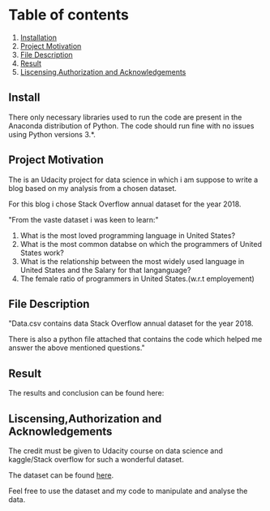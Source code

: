 # Table of contents
1. [Installation](#install)
2. [Project Motivation](#Proj )
3. [File Description](#Filedescrip)
4. [Result](#Res)
5. [Liscensing,Authorization and Acknowledgements](#Laa)

## Install <a name="install"></a>
There only necessary libraries used to run the code are present in the Anaconda distribution of Python. The code should run fine with no issues using Python versions 3.*.

## Project Motivation<a name="Proj"></a>
<p>
  The is an Udacity project for data science in which i am suppose to write a blog based on my analysis from a chosen dataset.</p>
<p>For this blog i chose Stack Overflow annual dataset for the year 2018.
</p>
<p>"From the vaste dataset i was keen to learn:"</p>
<ol>
  <li>What is the most loved programming language in United States?</li>
  <li>What is the most common databse on which the programmers of United States work?</li>
  <li>What is the relationship between the most widely used language in United States and the Salary for that langanguage?</li>
  <li>The female ratio of programmers in United States.(w.r.t employement)</li>
</ol>

## File Description<a name="Filedescrip"></a>
<p>
 "Data.csv contains data  Stack Overflow annual dataset for the year 2018.</p>
There is also a python file attached that contains the code which helped me answer the above mentioned questions."
</p>

## Result <a name="Res"></a>
The results and conclusion can be found here:


## Liscensing,Authorization and Acknowledgements <a name="Laa"></a>
<p>The credit must be given to Udacity course on data science and kaggle/Stack overflow for such a wonderful dataset.</p>
<p>The dataset can be found <a href="https://www.kaggle.com/stackoverflow/stackoverflow">here</a>.</p>
<p>Feel free to use the dataset and my code to manipulate and analyse the data.</p>
